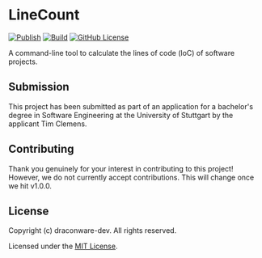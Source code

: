 # LineCount
[![Publish](https://github.com/draconware-dev/LineCount/actions/workflows/publish.yml/badge.svg)](https://github.com/draconware-dev/LineCount/actions/workflows/publish.yml)
[![Build](https://github.com/draconware-dev/LineCount/actions/workflows/build.yml/badge.svg?branch=main)](https://github.com/draconware-dev/LineCount/actions/workflows/build.yml)
[![GitHub License](https://img.shields.io/github/license/draconware-dev/LineCount)](https://github.com/draconware-dev/LineCount/blob/main/LICENSE)

A command-line tool to calculate the lines of code (loC) of software projects. 

## Submission

This project has been submitted as part of an application for a bachelor's degree in Software Engineering at the University of Stuttgart by the applicant Tim Clemens.  


## Contributing

Thank you genuinely for your interest in contributing to this project!  
However, we do not currently accept contributions. This will change once we hit v1.0.0.

## License

Copyright (c) draconware-dev. All rights reserved. 

Licensed under the [MIT License](LICENSE).
